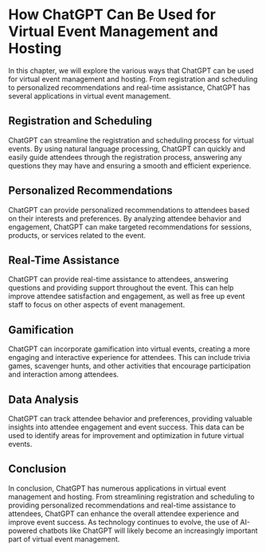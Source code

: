 How ChatGPT Can Be Used for Virtual Event Management and Hosting
==================================================================================================

In this chapter, we will explore the various ways that ChatGPT can be used for virtual event management and hosting. From registration and scheduling to personalized recommendations and real-time assistance, ChatGPT has several applications in virtual event management.

Registration and Scheduling
---------------------------

ChatGPT can streamline the registration and scheduling process for virtual events. By using natural language processing, ChatGPT can quickly and easily guide attendees through the registration process, answering any questions they may have and ensuring a smooth and efficient experience.

Personalized Recommendations
----------------------------

ChatGPT can provide personalized recommendations to attendees based on their interests and preferences. By analyzing attendee behavior and engagement, ChatGPT can make targeted recommendations for sessions, products, or services related to the event.

Real-Time Assistance
--------------------

ChatGPT can provide real-time assistance to attendees, answering questions and providing support throughout the event. This can help improve attendee satisfaction and engagement, as well as free up event staff to focus on other aspects of event management.

Gamification
------------

ChatGPT can incorporate gamification into virtual events, creating a more engaging and interactive experience for attendees. This can include trivia games, scavenger hunts, and other activities that encourage participation and interaction among attendees.

Data Analysis
-------------

ChatGPT can track attendee behavior and preferences, providing valuable insights into attendee engagement and event success. This data can be used to identify areas for improvement and optimization in future virtual events.

Conclusion
----------

In conclusion, ChatGPT has numerous applications in virtual event management and hosting. From streamlining registration and scheduling to providing personalized recommendations and real-time assistance to attendees, ChatGPT can enhance the overall attendee experience and improve event success. As technology continues to evolve, the use of AI-powered chatbots like ChatGPT will likely become an increasingly important part of virtual event management.

